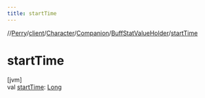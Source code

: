 ```yaml
---
title: startTime
---
```

//[Perry](../../../../../index.html)/[client](../../../index.html)/[Character](../../index.html)/[Companion](../index.html)/[BuffStatValueHolder](index.html)/[startTime](start-time.html)



# startTime



[jvm]\
val [startTime](start-time.html): [Long](https://kotlinlang.org/api/latest/jvm/stdlib/kotlin/-long/index.html)




